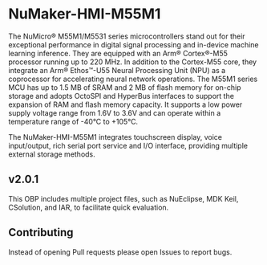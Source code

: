 # NuMaker-HMI-M55M1

The NuMicro® M55M1/M5531 series microcontrollers stand out for their exceptional performance in digital signal processing
 and in-device machine learning inference. They are equipped with an Arm® Cortex®-M55 processor running up to 220 MHz. 
In addition to the Cortex-M55 core, they integrate an Arm® Ethos™-U55 Neural Processing Unit (NPU) as a coprocessor for 
accelerating neural network operations. The M55M1 series MCU has up to 1.5 MB of SRAM and 2 MB of flash memory for on-chip 
storage and adopts OctoSPI and HyperBus interfaces to support the expansion of RAM and flash memory capacity. 
It supports a low power supply voltage range from 1.6V to 3.6V and can operate within a temperature range of -40°C to +105°C.

The NuMaker-HMI-M55M1 integrates touchscreen display, voice input/output, rich serial port service and I/O interface, providing multiple external storage methods.

## v2.0.1

This OBP includes multiple project files, such as NuEclipse, MDK Keil, CSolution, and IAR, to facilitate quick evaluation.

## Contributing

Instead of opening Pull requests please open Issues to report bugs.
